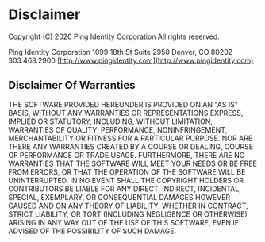 # Disclaimer

Copyright \(C\) 2020 Ping Identity Corporation
All rights reserved.

Ping Identity Corporation
1099 18th St Suite 2950
Denver, CO 80202
303.468.2900
[http://www.pingidentity.com](http://www.pingidentity.com)

## Disclaimer Of Warranties

THE SOFTWARE PROVIDED HEREUNDER IS PROVIDED ON AN "AS IS" BASIS, WITHOUT
ANY WARRANTIES OR REPRESENTATIONS EXPRESS, IMPLIED OR STATUTORY; INCLUDING,
WITHOUT LIMITATION, WARRANTIES OF QUALITY, PERFORMANCE, NONINFRINGEMENT,
MERCHANTABILITY OR FITNESS FOR A PARTICULAR PURPOSE.  NOR ARE THERE ANY
WARRANTIES CREATED BY A COURSE OR DEALING, COURSE OF PERFORMANCE OR TRADE
USAGE.  FURTHERMORE, THERE ARE NO WARRANTIES THAT THE SOFTWARE WILL MEET
YOUR NEEDS OR BE FREE FROM ERRORS, OR THAT THE OPERATION OF THE SOFTWARE
WILL BE UNINTERRUPTED.  IN NO EVENT SHALL THE COPYRIGHT HOLDERS OR
CONTRIBUTORS BE LIABLE FOR ANY DIRECT, INDIRECT, INCIDENTAL, SPECIAL,
EXEMPLARY, OR CONSEQUENTIAL DAMAGES HOWEVER CAUSED AND ON ANY THEORY OF
LIABILITY, WHETHER IN CONTRACT, STRICT LIABILITY, OR TORT \(INCLUDING
NEGLIGENCE OR OTHERWISE\) ARISING IN ANY WAY OUT OF THE USE OF THIS
SOFTWARE, EVEN IF ADVISED OF THE POSSIBILITY OF SUCH DAMAGE.
